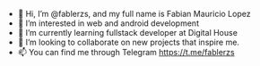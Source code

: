 - 👋 Hi, I’m @fablerzs, and my full name is Fabian Mauricio Lopez
- 👀 I’m interested in web and android development
- 🌱 I’m currently learning fullstack developer at Digital House
- 💞️ I’m looking to collaborate on new projects that inspire me. 
- 📫 You can find me through Telegram https://t.me/fablerzs

<!---
fablerzs/fablerzs is a ✨ special ✨ repository because its `README.md` (this file) appears on your GitHub profile.
You can click the Preview link to take a look at your changes.
--->
